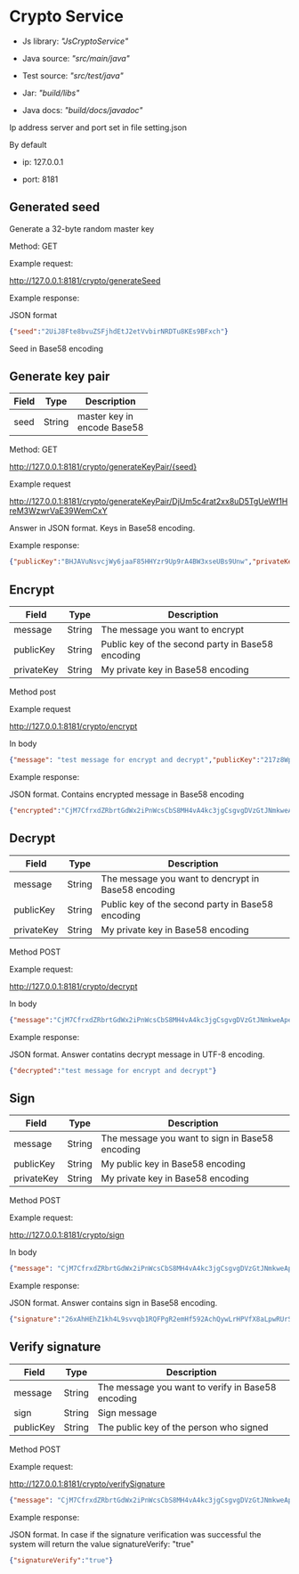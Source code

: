 # Crypto Service

* Js library: *"JsCryptoService"*

* Java source: *"src/main/java"*

* Test source: *"src/test/java"*

* Jar: *"build/libs"*

* Java docs: *"build/docs/javadoc"*

Ip address server and port set in file setting.json

By default 
* ip: 127.0.0.1

* port: 8181

## Generated seed

Generate a 32-byte random master key

Method: GET

Example request:

http://127.0.0.1:8181/crypto/generateSeed

Example response:

JSON format
```JSON
{"seed":"2UiJ8Fte8bvuZSFjhdEtJ2etVvbirNRDTu8KEs9BFxch"}
```
Seed in Base58 encoding

## Generate key pair

| Field | Type   | Description                      |
| ----- | ------ | -------------------------------- |
| seed  | String | master key in <br> encode Base58 |

Method: GET

http://127.0.0.1:8181/crypto/generateKeyPair/{seed}

Example request

http://127.0.0.1:8181/crypto/generateKeyPair/DjUm5c4rat2xx8uD5TgUeWf1HreM3WzwrVaE39WemCxY

Answer in JSON format. Keys in Base58 encoding.

Example response:
```JSON
{"publicKey":"BHJAVuNsvcjWy6jaaF85HHYzr9Up9rA4BW3xseUBs9Unw","privateKey":"4XeFFL279quugYpvkqSPHwsK68jumG7C9CWz7QzSWJapjSB1FGiSDSawg65YZorRt2GbAP25gGv8ooduMxWpp7HD"}
```
## Encrypt

| Field      | Type   | Description                                       |
| ---------- | ------ | ------------------------------------------------- |
| message    | String | The message you want to encrypt                   |
| publicKey  | String | Public key of the second party in Base58 encoding |
| privateKey | String | My private key in Base58 encoding                 |

Method post

Example request

http://127.0.0.1:8181/crypto/encrypt

In body

```JSON
{"message": "test message for encrypt and decrypt","publicKey":"217z8Wp4ztArt9qEzLhNgb4gErvnLQaqwmyxWo2DeZCA","privateKey":"4XeFFL279quugYpvkqSPHwsK68jumG7C9CWz7QzSWJapjSB1FGiSDSawg65YZorRt2GbAP25gGv8ooduMxWpp7HD"}
```

Example response:

JSON format. Contains encrypted message in Base58 encoding

```JSON
{"encrypted":"CjM7CfrxdZRbrtGdWx2iPnWcsCbS8MH4vA4kc3jgCsgvgDVzGtJNmkweApeE6BZgGy"}
```

## Decrypt

| Field      | Type   | Description                                         |
| ---------- | ------ | --------------------------------------------------- |
| message    | String | The message you want to dencrypt in Base58 encoding |
| publicKey  | String | Public key of the second party in Base58 encoding   |
| privateKey | String | My private key in Base58 encoding                   |

Method POST

Example request:

http://127.0.0.1:8181/crypto/decrypt

In body

```JSON
{"message":"CjM7CfrxdZRbrtGdWx2iPnWcsCbS8MH4vA4kc3jgCsgvgDVzGtJNmkweApeE6BZgGy","publicKey":"BHJAVuNsvcjWy6jaaF85HHYzr9Up9rA4BW3xseUBs9Un","privateKey":"2mfVsVHpQ9jnwrpeCksjxUBrHMD2P8e1JN9VUdv5K8RBzfonS4EZDfAYxGh6afosj4uC5ryZJpLjizipEAy56E74"}
```

Example response:

JSON format. Answer contatins decrypt message in UTF-8 encoding.

```JSON
{"decrypted":"test message for encrypt and decrypt"}
```

## Sign

| Field      | Type   | Description                                     |
| ---------- | ------ | ----------------------------------------------- |
| message    | String | The message you want to sign in Base58 encoding |
| publicKey  | String | My public key in Base58 encoding                |
| privateKey | String | My private key in Base58 encoding               |

Method POST

Example request:

http://127.0.0.1:8181/crypto/sign

In body

```JSON
{"message": "CjM7CfrxdZRbrtGdWx2iPnWcsCbS8MH4vA4kc3jgCsgvgDVzGtJNmkweApeE6BZgGy", "publicKey":"BHJAVuNsvcjWy6jaaF85HHYzr9Up9rA4BW3xseUBs9Un","privateKey":"4XeFFL279quugYpvkqSPHwsK68jumG7C9CWz7QzSWJapjSB1FGiSDSawg65YZorRt2GbAP25gGv8ooduMxWpp7HD"}
```

Example response:

JSON format. Answer contains sign in Base58 encoding.

```JSON
{"signature":"26xAhHEhZ1kh4L9svvqb1RQFPgR2emHf592AchQywLrHPVfX8aLpwRUrS4gEg3XR2zUhYHE7d5FWbUrSo3Nni9K1"}
```

## Verify signature

| Field     | Type   | Description                                       |
| --------- | ------ | ------------------------------------------------- |
| message   | String | The message you want to verify in Base58 encoding |
| sign      | String | Sign message                                      |
| publicKey | String | The public key of the person who signed           |

Method POST

Example request:

http://127.0.0.1:8181/crypto/verifySignature

```JSON
{"message": "CjM7CfrxdZRbrtGdWx2iPnWcsCbS8MH4vA4kc3jgCsgvgDVzGtJNmkweApeE6BZgGy","publicKey":"BHJAVuNsvcjWy6jaaF85HHYzr9Up9rA4BW3xseUBs9Un","signature":"26xAhHEhZ1kh4L9svvqb1RQFPgR2emHf592AchQywLrHPVfX8aLpwRUrS4gEg3XR2zUhYHE7d5FWbUrSo3Nni9K1"}
```

Example response:

JSON format. In case if the signature verification was successful the system will return the value signatureVerify: "true"

```JSON
{"signatureVerify":"true"}
```